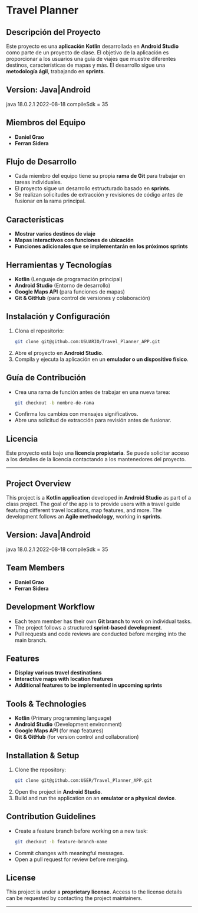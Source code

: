 # Travel Planner

## Descripción del Proyecto

Este proyecto es una **aplicación Kotlin** desarrollada en **Android Studio** como parte de un proyecto de clase. El objetivo de la aplicación es proporcionar a los usuarios una guía de viajes que muestre diferentes destinos, características de mapas y más. El desarrollo sigue una **metodología ágil**, trabajando en **sprints**.

## Version: Java|Android 
java 18.0.2.1 2022-08-18
compileSdk = 35

## Miembros del Equipo

- **Daniel Grao**
- **Ferran Sidera**

## Flujo de Desarrollo

- Cada miembro del equipo tiene su propia **rama de Git** para trabajar en tareas individuales.
- El proyecto sigue un desarrollo estructurado basado en **sprints**.
- Se realizan solicitudes de extracción y revisiones de código antes de fusionar en la rama principal.

## Características

- **Mostrar varios destinos de viaje**
- **Mapas interactivos con funciones de ubicación**
- **Funciones adicionales que se implementarán en los próximos sprints**

## Herramientas y Tecnologías

- **Kotlin** (Lenguaje de programación principal)
- **Android Studio** (Entorno de desarrollo)
- **Google Maps API** (para funciones de mapas)
- **Git & GitHub** (para control de versiones y colaboración)

## Instalación y Configuración

1. Clona el repositorio:
   ```sh
   git clone git@github.com:USUARIO/Travel_Planner_APP.git
   ```
2. Abre el proyecto en **Android Studio**.
3. Compila y ejecuta la aplicación en un **emulador o un dispositivo físico**.

## Guía de Contribución

- Crea una rama de función antes de trabajar en una nueva tarea:
  ```sh
  git checkout -b nombre-de-rama
  ```
- Confirma los cambios con mensajes significativos.
- Abre una solicitud de extracción para revisión antes de fusionar.

## Licencia

Este proyecto está bajo una **licencia propietaria**. Se puede solicitar acceso a los detalles de la licencia contactando a los mantenedores del proyecto.

---

## Project Overview

This project is a **Kotlin application** developed in **Android Studio** as part of a class project. The goal of the app is to provide users with a travel guide featuring different travel locations, map features, and more. The development follows an **Agile methodology**, working in **sprints**.

## Version: Java|Android
java 18.0.2.1 2022-08-18
compileSdk = 35


## Team Members

- **Daniel Grao**
- **Ferran Sidera**

## Development Workflow

- Each team member has their own **Git branch** to work on individual tasks.
- The project follows a structured **sprint-based development**.
- Pull requests and code reviews are conducted before merging into the main branch.

## Features

- **Display various travel destinations**
- **Interactive maps with location features**
- **Additional features to be implemented in upcoming sprints**

## Tools & Technologies

- **Kotlin** (Primary programming language)
- **Android Studio** (Development environment)
- **Google Maps API** (for map features)
- **Git & GitHub** (for version control and collaboration)

## Installation & Setup

1. Clone the repository:
   ```sh
   git clone git@github.com:USER/Travel_Planner_APP.git
   ```
2. Open the project in **Android Studio**.
3. Build and run the application on an **emulator or a physical device**.

## Contribution Guidelines

- Create a feature branch before working on a new task:
  ```sh
  git checkout -b feature-branch-name
  ```
- Commit changes with meaningful messages.
- Open a pull request for review before merging.

## License

This project is under a **proprietary license**. Access to the license details can be requested by contacting the project maintainers.

---
